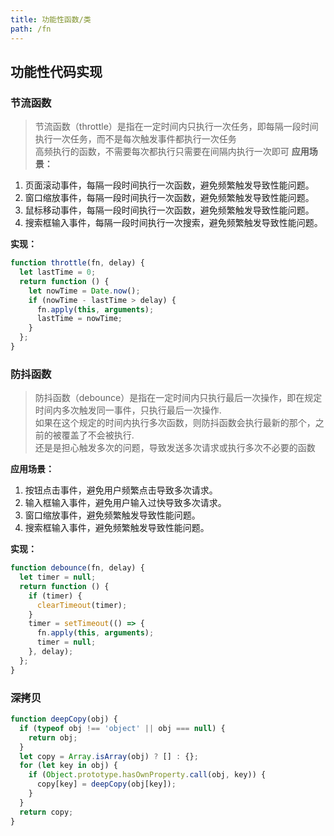 ```yaml
---
title: 功能性函数/类
path: /fn
---
```


## 功能性代码实现

### 节流函数

> 节流函数（throttle）是指在一定时间内只执行一次任务，即每隔一段时间执行一次任务，而不是每次触发事件都执行一次任务  
> 高频执行的函数，不需要每次都执行只需要在间隔内执行一次即可
> **应用场景：**

1. 页面滚动事件，每隔一段时间执行一次函数，避免频繁触发导致性能问题。
2. 窗口缩放事件，每隔一段时间执行一次函数，避免频繁触发导致性能问题。
3. 鼠标移动事件，每隔一段时间执行一次函数，避免频繁触发导致性能问题。
4. 搜索框输入事件，每隔一段时间执行一次搜索，避免频繁触发导致性能问题。

**实现：**

```js
function throttle(fn, delay) {
  let lastTime = 0;
  return function () {
    let nowTime = Date.now();
    if (nowTime - lastTime > delay) {
      fn.apply(this, arguments);
      lastTime = nowTime;
    }
  };
}
```

### 防抖函数

> 防抖函数（debounce）是指在一定时间内只执行最后一次操作，即在规定时间内多次触发同一事件，只执行最后一次操作.  
> 如果在这个规定的时间内执行多次函数，则防抖函数会执行最新的那个，之前的被覆盖了不会被执行.  
> 还是是担心触发多次的问题，导致发送多次请求或执行多次不必要的函数

**应用场景：**

1. 按钮点击事件，避免用户频繁点击导致多次请求。
2. 输入框输入事件，避免用户输入过快导致多次请求。
3. 窗口缩放事件，避免频繁触发导致性能问题。
4. 搜索框输入事件，避免频繁触发导致性能问题。

**实现：**

```js
function debounce(fn, delay) {
  let timer = null;
  return function () {
    if (timer) {
      clearTimeout(timer);
    }
    timer = setTimeout(() => {
      fn.apply(this, arguments);
      timer = null;
    }, delay);
  };
}
```

### 深拷贝

```js
function deepCopy(obj) {
  if (typeof obj !== 'object' || obj === null) {
    return obj;
  }
  let copy = Array.isArray(obj) ? [] : {};
  for (let key in obj) {
    if (Object.prototype.hasOwnProperty.call(obj, key)) {
      copy[key] = deepCopy(obj[key]);
    }
  }
  return copy;
}
```
